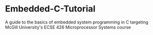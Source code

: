 Embedded-C-Tutorial
===================

A guide to the basics of embedded system programming in C targeting McGill University's ECSE 426 Microprocessor Systems course